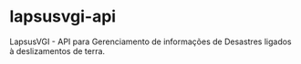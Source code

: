 # lapsusvgi-api
LapsusVGI - API para Gerenciamento de informações de Desastres ligados à deslizamentos de terra.
